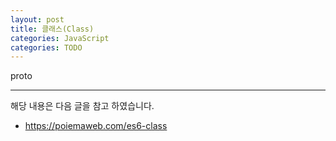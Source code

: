 ```yaml
---
layout: post
title: 클래스(Class)
categories: JavaScript
categories: TODO
---
```


proto

----
해당 내용은 다음 글을 참고 하였습니다.
- https://poiemaweb.com/es6-class